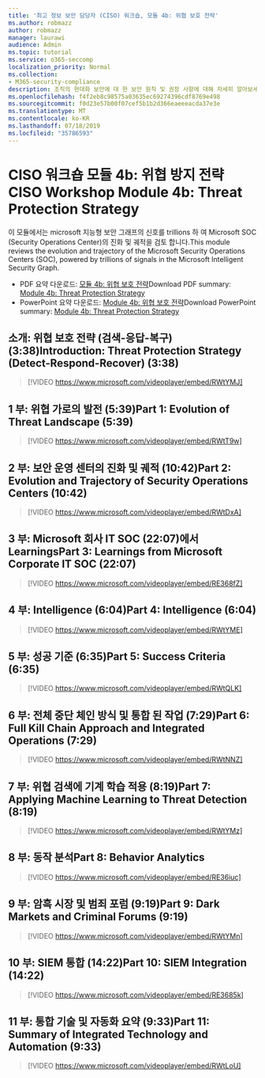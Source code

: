 ```yaml
---
title: '최고 정보 보안 담당자 (CISO) 워크숍, 모듈 4b: 위협 보호 전략'
ms.author: robmazz
author: robmazz
manager: laurawi
audience: Admin
ms.topic: tutorial
ms.service: o365-seccomp
localization_priority: Normal
ms.collection:
- M365-security-compliance
description: 조직의 현대화 보안에 대 한 보안 원칙 및 권장 사항에 대해 자세히 알아보세요.
ms.openlocfilehash: f4f2eb8c98575a03635ec69274396cdf8769e498
ms.sourcegitcommit: f0d23e57b00f07cef5b1b2d366eaeeeacda37e3e
ms.translationtype: MT
ms.contentlocale: ko-KR
ms.lasthandoff: 07/18/2019
ms.locfileid: "35786593"
---
```

# <a name="ciso-workshop-module-4b-threat-protection-strategy"></a><span data-ttu-id="25ab0-103">CISO 워크숍 모듈 4b: 위협 방지 전략</span><span class="sxs-lookup"><span data-stu-id="25ab0-103">CISO Workshop Module 4b: Threat Protection Strategy</span></span> 

<span data-ttu-id="25ab0-104">이 모듈에서는 microsoft 지능형 보안 그래프의 신호를 trillions 하 여 Microsoft SOC (Security Operations Center)의 진화 및 궤적을 검토 합니다.</span><span class="sxs-lookup"><span data-stu-id="25ab0-104">This module reviews the evolution and trajectory of the Microsoft Security Operations Centers (SOC), powered by trillions of signals in the Microsoft Intelligent Security Graph.</span></span>

- <span data-ttu-id="25ab0-105">PDF 요약 다운로드: [모듈 4b: 위협 보호 전략](media/ciso-workshop-4b-threat-protection-strategy.pdf)</span><span class="sxs-lookup"><span data-stu-id="25ab0-105">Download PDF summary: [Module 4b: Threat Protection Strategy](media/ciso-workshop-4b-threat-protection-strategy.pdf)</span></span>
- <span data-ttu-id="25ab0-106">PowerPoint 요약 다운로드: [Module 4b: 위협 보호 전략](https://docs.microsoft.com/office365/securitycompliance/media/ciso-workshop-4b-threat-protection-strategy.pptx)</span><span class="sxs-lookup"><span data-stu-id="25ab0-106">Download PowerPoint summary: [Module 4b: Threat Protection Strategy](https://docs.microsoft.com/office365/securitycompliance/media/ciso-workshop-4b-threat-protection-strategy.pptx)</span></span>

## <a name="introduction-threat-protection-strategy-detect-respond-recover-338"></a><span data-ttu-id="25ab0-107">소개: 위협 보호 전략 (검색-응답-복구) (3:38)</span><span class="sxs-lookup"><span data-stu-id="25ab0-107">Introduction: Threat Protection Strategy (Detect-Respond-Recover) (3:38)</span></span>

> [!VIDEO https://www.microsoft.com/videoplayer/embed/RWtYMJ]

## <a name="part-1-evolution-of-threat-landscape-539"></a><span data-ttu-id="25ab0-108">1 부: 위협 가로의 발전 (5:39)</span><span class="sxs-lookup"><span data-stu-id="25ab0-108">Part 1: Evolution of Threat Landscape (5:39)</span></span>

> [!VIDEO https://www.microsoft.com/videoplayer/embed/RWtT9w]

## <a name="part-2-evolution-and-trajectory-of-security-operations-centers-1042"></a><span data-ttu-id="25ab0-109">2 부: 보안 운영 센터의 진화 및 궤적 (10:42)</span><span class="sxs-lookup"><span data-stu-id="25ab0-109">Part 2: Evolution and Trajectory of Security Operations Centers (10:42)</span></span>

> [!VIDEO https://www.microsoft.com/videoplayer/embed/RWtDxA]

## <a name="part-3-learnings-from-microsoft-corporate-it-soc-2207"></a><span data-ttu-id="25ab0-110">3 부: Microsoft 회사 IT SOC (22:07)에서 Learnings</span><span class="sxs-lookup"><span data-stu-id="25ab0-110">Part 3: Learnings from Microsoft Corporate IT SOC (22:07)</span></span>

> [!VIDEO https://www.microsoft.com/videoplayer/embed/RE368fZ]

## <a name="part-4-intelligence-604"></a><span data-ttu-id="25ab0-111">4 부: Intelligence (6:04)</span><span class="sxs-lookup"><span data-stu-id="25ab0-111">Part 4: Intelligence (6:04)</span></span>

> [!VIDEO https://www.microsoft.com/videoplayer/embed/RWtYME]

## <a name="part-5-success-criteria-635"></a><span data-ttu-id="25ab0-112">5 부: 성공 기준 (6:35)</span><span class="sxs-lookup"><span data-stu-id="25ab0-112">Part 5: Success Criteria (6:35)</span></span>

> [!VIDEO https://www.microsoft.com/videoplayer/embed/RWtQLK]

## <a name="part-6-full-kill-chain-approach-and-integrated-operations-729"></a><span data-ttu-id="25ab0-113">6 부: 전체 중단 체인 방식 및 통합 된 작업 (7:29)</span><span class="sxs-lookup"><span data-stu-id="25ab0-113">Part 6: Full Kill Chain Approach and Integrated Operations (7:29)</span></span>

> [!VIDEO https://www.microsoft.com/videoplayer/embed/RWtNNZ]

## <a name="part-7-applying-machine-learning-to-threat-detection-819"></a><span data-ttu-id="25ab0-114">7 부: 위협 검색에 기계 학습 적용 (8:19)</span><span class="sxs-lookup"><span data-stu-id="25ab0-114">Part 7: Applying Machine Learning to Threat Detection (8:19)</span></span>

> [!VIDEO https://www.microsoft.com/videoplayer/embed/RWtYMz]

## <a name="part-8-behavior-analytics"></a><span data-ttu-id="25ab0-115">8 부: 동작 분석</span><span class="sxs-lookup"><span data-stu-id="25ab0-115">Part 8: Behavior Analytics</span></span>

> [!VIDEO https://www.microsoft.com/videoplayer/embed/RE36iuc]

## <a name="part-9-dark-markets-and-criminal-forums-919"></a><span data-ttu-id="25ab0-116">9 부: 암흑 시장 및 범죄 포럼 (9:19)</span><span class="sxs-lookup"><span data-stu-id="25ab0-116">Part 9: Dark Markets and Criminal Forums (9:19)</span></span>

> [!VIDEO https://www.microsoft.com/videoplayer/embed/RWtYMn]

## <a name="part-10-siem-integration-1422"></a><span data-ttu-id="25ab0-117">10 부: SIEM 통합 (14:22)</span><span class="sxs-lookup"><span data-stu-id="25ab0-117">Part 10: SIEM Integration (14:22)</span></span>

> [!VIDEO https://www.microsoft.com/videoplayer/embed/RE3685k]

## <a name="part-11-summary-of-integrated-technology-and-automation-933"></a><span data-ttu-id="25ab0-118">11 부: 통합 기술 및 자동화 요약 (9:33)</span><span class="sxs-lookup"><span data-stu-id="25ab0-118">Part 11: Summary of Integrated Technology and Automation (9:33)</span></span>

> [!VIDEO https://www.microsoft.com/videoplayer/embed/RWtLoU]